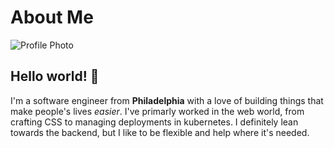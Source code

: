 # About Me
![Profile Photo](./photo.jpg)
## Hello world! 👋

I'm a software engineer from **Philadelphia** with a love of building things that make people's lives _easier_. I've primarly worked in the web world, from crafting CSS to managing deployments in kubernetes. I definitely lean towards the backend, but I like to be flexible and help where it's needed.
